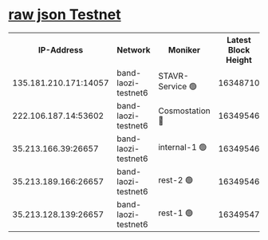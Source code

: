 
[raw json Testnet](https://rpc-check.bandt.stavr.tech/bandt/rpcbandt_result.json)
=

<table><tr><th>IP-Address</th><th>Network</th><th>Moniker</th><th>Latest Block Height</th><th>Earliest Block Height</th><th>Catching Up</th><th>Tx Index</th><th>Voting Power</th><th>Scan Time</th></tr><tr><td>135.181.210.171:14057</td><td>band-laozi-testnet6</td><td>STAVR-Service 🟢</td><td>16348710</td><td>15322501</td><td>False</td><td>on</td><td>0</td><td>2024-03-01T05:19:13.391650553UTC</td></tr><tr><td>222.106.187.14:53602</td><td>band-laozi-testnet6</td><td>Cosmostation 🔴</td><td>16349546</td><td>15423001</td><td>False</td><td>on</td><td>2203655</td><td>2024-03-01T05:19:14.754399277UTC</td></tr><tr><td>35.213.166.39:26657</td><td>band-laozi-testnet6</td><td>internal-1 🟢</td><td>16349546</td><td>16249546</td><td>False</td><td>on</td><td>0</td><td>2024-03-01T05:19:15.613661617UTC</td></tr><tr><td>35.213.189.166:26657</td><td>band-laozi-testnet6</td><td>rest-2 🟢</td><td>16349546</td><td>16249546</td><td>False</td><td>on</td><td>0</td><td>2024-03-01T05:19:16.464148652UTC</td></tr><tr><td>35.213.128.139:26657</td><td>band-laozi-testnet6</td><td>rest-1 🟢</td><td>16349547</td><td>16249546</td><td>False</td><td>on</td><td>0</td><td>2024-03-01T05:19:17.356196921UTC</td></tr></table>
